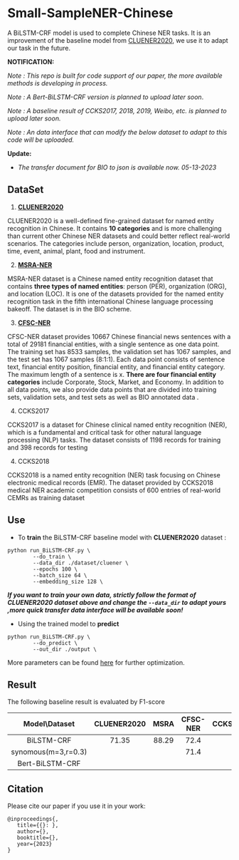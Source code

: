# Small-SampleNER-Chinese
A BiLSTM-CRF model is used to complete Chinese NER tasks. It is an improvement of the baseline model from [CLUENER2020](https://github.com/CLUEbenchmark/CLUENER2020/tree/master/bilstm_crf_pytorch), we use it to adapt our task in the future.

**NOTIFICATION:**

_Note : This repo is built for code support of our paper, the more available methods is developing in process._

_Note : A Bert-BiLSTM-CRF version is planned to upload later soon_.

_Note : A baseline result of CCKS2017, 2018, 2019, Weibo, etc. is planned to upload later soon._

*Note : An data interface that can modify the below dataset to adapt to this code will be uploaded.*

__Update:__

* _The transfer document for BIO to json is available now. 05-13-2023_

## DataSet

1. __[CLUENER2020](https://github.com/Rcrossmeister/Small-SampleNER-Chinese/tree/main/dataset/cluener)__

CLUENER2020 is a well-defined fine-grained dataset for named entity recognition in Chinese. It contains **10 categories** and is more challenging than current other Chinese NER datasets and could better reflect real-world scenarios. The categories include person, organization, location, product, time, event, animal, plant, food and instrument.

2. [__MSRA-NER__](https://github.com/Rcrossmeister/Small-SampleNER-Chinese/tree/main/dataset/msra)

MSRA-NER dataset is a Chinese named entity recognition dataset that contains **three types of named entities**: person (PER), organization (ORG), and location (LOC). It is one of the datasets provided for the named entity recognition task in the fifth international Chinese language processing bakeoff. The dataset is in the BIO scheme.

3. [__CFSC-NER__](https://github.com/Rcrossmeister/Small-SampleNER-Chinese/tree/main/dataset/cfsc)

CFSC-NER dataset provides 10667 Chinese financial news sentences with a total of 29181 financial entities, with a single sentence as one data point. The training set has 8533 samples, the validation set has 1067 samples, and the test set has 1067 samples (8:1:1). Each data point consists of sentence text, financial entity position, financial entity, and financial entity category. The maximum length of a sentence is x. **There are four financial entity categories** include Corporate, Stock, Market, and Economy. In addition to all data points, we also provide data points that are divided into training sets, validation sets, and test sets as well as BIO annotated data .

4. CCKS2017

CCKS2017 is a dataset for Chinese clinical named entity recognition (NER), which is a fundamental and critical task for other natural language processing (NLP) tasks. The dataset consists of 1198 records for training and 398 records for testing

4. CCKS2018

CCKS2018 is a named entity recognition (NER) task focusing on Chinese electronic medical records (EMR). The dataset provided by CCKS2018 medical NER academic competition consists of 600 entries of real-world CEMRs as training dataset

## Use

* To **train** the BiLSTM-CRF baseline model with **CLUENER2020** dataset :

```shell
python run_BiLSTM-CRF.py \
		--do_train \
		--data_dir ./dataset/cluener \
		--epochs 100 \
		--batch_size 64 \
		--embedding_size 128 \ 
```

 ___If you want to train your own data, strictly follow the format of CLUENER2020 dataset above and change the `--data_dir` to adapt yours ,more quick transfer data interface will be available soon!___

* Using the trained model to **predict**

```shell
python run_BiLSTM-CRF.py \
		--do_predict \ 
		--out_dir ./output \ 
```

More parameters can be found [here](https://github.com/Rcrossmeister/Small-SampleNER-Chinese/blob/main/run_BiLSTM-CRF.py) for further optimization.

## Result

The following baseline result is evaluated by F1-score

|  Model\Dataset  | CLUENER2020 | MSRA  | CFSC-NER | CCKS2017 | CCKS2018 |
| :-------------: | :---------: | :---: | :------: | :------: | :------: |
|   BiLSTM-CRF    |    71.35    | 88.29 |   72.4   |          |          |
|synomous(m=3,r=0.3)|           |       |   71.4   |          |          |
| Bert-BiLSTM-CRF |             |       |          |          |          |

## Citation

Please cite our paper if you use it in your work:

```
@inproceedings{,
   title={{}: },
   author={},
   booktitle={},
   year={2023}
}
```

